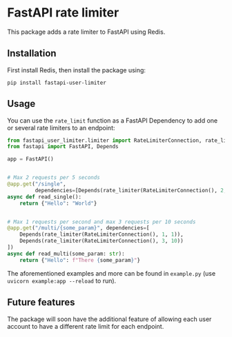 # FastAPI rate limiter

This package adds a rate limiter to FastAPI using Redis.

## Installation

First install Redis, then install the package using:
```
pip install fastapi-user-limiter
```

## Usage

You can use the `rate_limit` function as a FastAPI Dependency to add one or several rate limiters to an endpoint:

```python
from fastapi_user_limiter.limiter import RateLimiterConnection, rate_limiter
from fastapi import FastAPI, Depends

app = FastAPI()


# Max 2 requests per 5 seconds
@app.get("/single",
         dependencies=[Depends(rate_limiter(RateLimiterConnection(), 2, 5))])
async def read_single():
    return {"Hello": "World"}


# Max 1 requests per second and max 3 requests per 10 seconds
@app.get("/multi/{some_param}", dependencies=[
    Depends(rate_limiter(RateLimiterConnection(), 1, 1)),
    Depends(rate_limiter(RateLimiterConnection(), 3, 10))
])
async def read_multi(some_param: str):
    return {"Hello": f"There {some_param}"}
```

The aforementioned examples and more can be found in `example.py` (use ` uvicorn example:app --reload` to run).

## Future features

The package will soon have the additional feature of allowing each user account to have a different rate limit for each endpoint.
